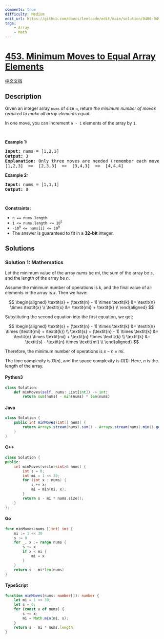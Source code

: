 ```yaml
---
comments: true
difficulty: Medium
edit_url: https://github.com/doocs/leetcode/edit/main/solution/0400-0499/0453.Minimum%20Moves%20to%20Equal%20Array%20Elements/README_EN.md
tags:
    - Array
    - Math
---
```


<!-- problem:start -->

# [453. Minimum Moves to Equal Array Elements](https://leetcode.com/problems/minimum-moves-to-equal-array-elements)

[中文文档](/solution/0400-0499/0453.Minimum%20Moves%20to%20Equal%20Array%20Elements/README.md)

## Description

<!-- description:start -->

<p>Given an integer array <code>nums</code> of size <code>n</code>, return <em>the minimum number of moves required to make all array elements equal</em>.</p>

<p>In one move, you can increment <code>n - 1</code> elements of the array by <code>1</code>.</p>

<p>&nbsp;</p>
<p><strong class="example">Example 1:</strong></p>

<pre>
<strong>Input:</strong> nums = [1,2,3]
<strong>Output:</strong> 3
<strong>Explanation:</strong> Only three moves are needed (remember each move increments two elements):
[1,2,3]  =&gt;  [2,3,3]  =&gt;  [3,4,3]  =&gt;  [4,4,4]
</pre>

<p><strong class="example">Example 2:</strong></p>

<pre>
<strong>Input:</strong> nums = [1,1,1]
<strong>Output:</strong> 0
</pre>

<p>&nbsp;</p>
<p><strong>Constraints:</strong></p>

<ul>
	<li><code>n == nums.length</code></li>
	<li><code>1 &lt;= nums.length &lt;= 10<sup>5</sup></code></li>
	<li><code>-10<sup>9</sup> &lt;= nums[i] &lt;= 10<sup>9</sup></code></li>
	<li>The answer is guaranteed to fit in a <strong>32-bit</strong> integer.</li>
</ul>

<!-- description:end -->

## Solutions

<!-- solution:start -->

### Solution 1: Mathematics

Let the minimum value of the array $\textit{nums}$ be $\textit{mi}$, the sum of the array be $\textit{s}$, and the length of the array be $\textit{n}$.

Assume the minimum number of operations is $\textit{k}$, and the final value of all elements in the array is $\textit{x}$. Then we have:

$$
\begin{aligned}
\textit{s} + (\textit{n} - 1) \times \textit{k} &= \textit{n} \times \textit{x} \\
\textit{x} &= \textit{mi} + \textit{k} \\
\end{aligned}
$$

Substituting the second equation into the first equation, we get:

$$
\begin{aligned}
\textit{s} + (\textit{n} - 1) \times \textit{k} &= \textit{n} \times (\textit{mi} + \textit{k}) \\
\textit{s} + (\textit{n} - 1) \times \textit{k} &= \textit{n} \times \textit{mi} + \textit{n} \times \textit{k} \\
\textit{k} &= \textit{s} - \textit{n} \times \textit{mi} \\
\end{aligned}
$$

Therefore, the minimum number of operations is $\textit{s} - \textit{n} \times \textit{mi}$.

The time complexity is $O(n)$, and the space complexity is $O(1)$. Here, $n$ is the length of the array.

<!-- tabs:start -->

#### Python3

```python
class Solution:
    def minMoves(self, nums: List[int]) -> int:
        return sum(nums) - min(nums) * len(nums)
```

#### Java

```java
class Solution {
    public int minMoves(int[] nums) {
        return Arrays.stream(nums).sum() - Arrays.stream(nums).min().getAsInt() * nums.length;
    }
}
```

#### C++

```cpp
class Solution {
public:
    int minMoves(vector<int>& nums) {
        int s = 0;
        int mi = 1 << 30;
        for (int x : nums) {
            s += x;
            mi = min(mi, x);
        }
        return s - mi * nums.size();
    }
};
```

#### Go

```go
func minMoves(nums []int) int {
	mi := 1 << 30
	s := 0
	for _, x := range nums {
		s += x
		if x < mi {
			mi = x
		}
	}
	return s - mi*len(nums)
}
```

#### TypeScript

```ts
function minMoves(nums: number[]): number {
    let mi = 1 << 30;
    let s = 0;
    for (const x of nums) {
        s += x;
        mi = Math.min(mi, x);
    }
    return s - mi * nums.length;
}
```

<!-- tabs:end -->

<!-- solution:end -->

<!-- problem:end -->
